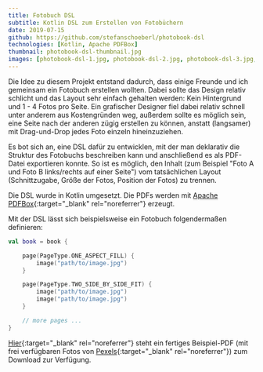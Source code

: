```yaml
---
title: Fotobuch DSL
subtitle: Kotlin DSL zum Erstellen von Fotobüchern
date: 2019-07-15
github: https://github.com/stefanschoeberl/photobook-dsl
technologies: [Kotlin, Apache PDFBox]
thumbnail: photobook-dsl-thumbnail.jpg
images: [photobook-dsl-1.jpg, photobook-dsl-2.jpg, photobook-dsl-3.jpg, photobook-dsl-4.jpg]
---
```


Die Idee zu diesem Projekt entstand dadurch, dass einige Freunde und ich gemeinsam ein Fotobuch erstellen wollten.
Dabei sollte das Design relativ schlicht und das Layout sehr einfach gehalten werden: Kein Hintergrund und 1 - 4 Fotos pro Seite.
Ein grafischer Designer fiel dabei relativ schnell unter anderem aus Kostengründen weg, außerdem sollte es möglich sein, eine Seite nach der anderen zügig erstellen zu können, anstatt (langsamer) mit Drag-und-Drop jedes Foto einzeln hineinzuziehen.

Es bot sich an, eine DSL dafür zu entwicklen, mit der man deklarativ die Struktur des Fotobuchs beschreiben kann und anschließend es als PDF-Datei exportieren konnte. So ist es möglich, den Inhalt (zum Beispiel "Foto A und Foto B links/rechts auf einer Seite") vom tatsächlichen Layout (Schnittzugabe, Größe der Fotos, Position der Fotos) zu trennen.

Die DSL wurde in Kotlin umgesetzt. Die PDFs werden mit [Apache PDFBox](https://pdfbox.apache.org){:target="_blank" rel="noreferrer"} erzeugt. 

Mit der DSL lässt sich beispielsweise ein Fotobuch folgendermaßen definieren:

```kotlin
val book = book {

    page(PageType.ONE_ASPECT_FILL) {
        image("path/to/image.jpg")
    }

    page(PageType.TWO_SIDE_BY_SIDE_FIT) {
        image("path/to/image.jpg")
        image("path/to/image.jpg")
    }

    // more pages ...
}
```

[Hier](https://github.com/stefanschoeberl/photobook-dsl/raw/master/example-pdfs/book.pdf){:target="_blank" rel="noreferrer"} steht ein fertiges Beispiel-PDF (mit frei verfügbaren Fotos von [Pexels](https://www.pexels.com){:target="_blank" rel="noreferrer"}) zum Download zur Verfügung.